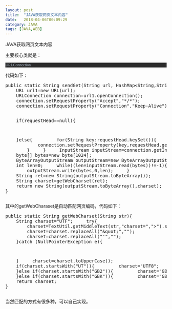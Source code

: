 ```yaml
---
layout: post
title:  "JAVA获取网页文本内容"
date:   2018-04-06T00:09:29
category: JAVA
tags: [JAVA,WEB]
---
```


JAVA获取网页文本内容

<p>主要核心类就是：</p><pre style="background-color:#2b2b2b;color:#a9b7c6;font-family:&#39;宋体&#39;;font-size:9.0pt;">URLConnection</pre><p>代码如下：</p><pre class="brush:java;toolbar:false">public&nbsp;static&nbsp;String&nbsp;sendGet(String&nbsp;url,&nbsp;HashMap&lt;String,String&gt;&nbsp;requestHead)&nbsp;throws&nbsp;Exception&nbsp;{
&nbsp;&nbsp;&nbsp;&nbsp;URL&nbsp;url1=new&nbsp;URL(url);
&nbsp;&nbsp;&nbsp;&nbsp;URLConnection&nbsp;connection=url1.openConnection();
&nbsp;&nbsp;&nbsp;&nbsp;connection.setRequestProperty(&quot;Accept&quot;,&quot;*/*&quot;);
&nbsp;&nbsp;&nbsp;&nbsp;connection.setRequestProperty(&quot;Connection&quot;,&quot;Keep-Alive&quot;);

&nbsp;&nbsp;&nbsp;&nbsp;if(requestHead==null){

&nbsp;&nbsp;&nbsp;&nbsp;}else{
&nbsp;&nbsp;&nbsp;&nbsp;&nbsp;&nbsp;&nbsp;&nbsp;for(String&nbsp;key:requestHead.keySet()){
&nbsp;&nbsp;&nbsp;&nbsp;&nbsp;&nbsp;&nbsp;&nbsp;&nbsp;&nbsp;&nbsp;&nbsp;connection.setRequestProperty(key,requestHead.get(key));
&nbsp;&nbsp;&nbsp;&nbsp;&nbsp;&nbsp;&nbsp;&nbsp;}
&nbsp;&nbsp;&nbsp;&nbsp;}
&nbsp;&nbsp;&nbsp;&nbsp;InputStream&nbsp;inputStream=connection.getInputStream();
&nbsp;&nbsp;&nbsp;&nbsp;byte[]&nbsp;bytes=new&nbsp;byte[1024];
&nbsp;&nbsp;&nbsp;&nbsp;ByteArrayOutputStream&nbsp;outputStream=new&nbsp;ByteArrayOutputStream();
&nbsp;&nbsp;&nbsp;&nbsp;int&nbsp;len=0;
&nbsp;&nbsp;&nbsp;&nbsp;while((len=inputStream.read(bytes))!=-1){
&nbsp;&nbsp;&nbsp;&nbsp;&nbsp;&nbsp;&nbsp;&nbsp;outputStream.write(bytes,0,len);
&nbsp;&nbsp;&nbsp;&nbsp;}
&nbsp;&nbsp;&nbsp;&nbsp;String&nbsp;ret=new&nbsp;String(outputStream.toByteArray());
&nbsp;&nbsp;&nbsp;&nbsp;String&nbsp;charset=getWebCharset(ret);
&nbsp;&nbsp;&nbsp;&nbsp;return&nbsp;new&nbsp;String(outputStream.toByteArray(),charset);
}</pre><p>其中的getWebCharaset是自动匹配网页编码，代码如下：</p><pre class="brush:java;toolbar:false">public&nbsp;static&nbsp;String&nbsp;getWebCharset(String&nbsp;str){
&nbsp;&nbsp;&nbsp;&nbsp;String&nbsp;charset=&quot;UTF&quot;;
&nbsp;&nbsp;&nbsp;&nbsp;try{
&nbsp;&nbsp;&nbsp;&nbsp;&nbsp;&nbsp;&nbsp;&nbsp;charset=TextUtil.getMiddleText(str,&quot;charset=&quot;,&quot;&gt;&quot;).substring(0,3);
&nbsp;&nbsp;&nbsp;&nbsp;&nbsp;&nbsp;&nbsp;&nbsp;charset=charset.replaceAll(&quot;\&quot;&quot;,&quot;&quot;);
&nbsp;&nbsp;&nbsp;&nbsp;&nbsp;&nbsp;&nbsp;&nbsp;charset=charset.replaceAll(&quot;&#39;&quot;,&quot;&quot;);
&nbsp;&nbsp;&nbsp;&nbsp;}catch&nbsp;(NullPointerException&nbsp;e){

&nbsp;&nbsp;&nbsp;&nbsp;}
&nbsp;&nbsp;&nbsp;&nbsp;charset=charset.toUpperCase();
&nbsp;&nbsp;&nbsp;&nbsp;if(charset.startsWith(&quot;UT&quot;)){
&nbsp;&nbsp;&nbsp;&nbsp;&nbsp;&nbsp;&nbsp;&nbsp;charset=&quot;UTF8&quot;;
&nbsp;&nbsp;&nbsp;&nbsp;}else&nbsp;if(charset.startsWith(&quot;GB2&quot;)){
&nbsp;&nbsp;&nbsp;&nbsp;&nbsp;&nbsp;&nbsp;&nbsp;charset=&quot;GB2312&quot;;
&nbsp;&nbsp;&nbsp;&nbsp;}else&nbsp;if(charset.startsWith(&quot;GBK&quot;)){
&nbsp;&nbsp;&nbsp;&nbsp;&nbsp;&nbsp;&nbsp;&nbsp;charset=&quot;GBK&quot;;
&nbsp;&nbsp;&nbsp;&nbsp;}
&nbsp;&nbsp;&nbsp;&nbsp;return&nbsp;charset;
}</pre><p>当然匹配的方式有很多种，可以自己实现。<br/></p>